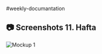 #weekly-documantation

## 📷 Screenshots 11. Hafta 
![Mockup 1](https://github.com/furkanksl/Todo-App/raw/master/1.gif)

